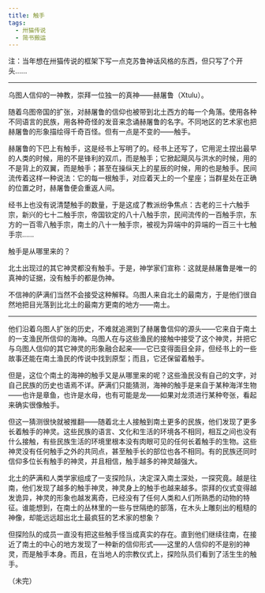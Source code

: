 ```yaml
---
title: 触手
tags:
  - 卅猫传说
  - 简书搬运
---
```


注：当年想在卅猫传说的框架下写一点克苏鲁神话风格的东西，但只写了个开头……

---

乌图人信仰的一神教，崇拜一位独一的真神——赫屠鲁（Xtulu）。

随着乌图帝国的扩张，对赫屠鲁的信仰也被带到北土西方的每一个角落。使用各种不同语言的民族，用各种奇怪的发音来念诵赫屠鲁的名字。不同地区的艺术家也把赫屠鲁的形象描绘得千奇百怪。但有一点是不变的——触手。

赫屠鲁的下巴上有触手，这是经书上写明了的。经书上还写了，它用泥土捏出最早的人类的时候，用的不是锋利的双爪，而是触手；它掀起飓风与洪水的时候，用的不是背上的双翼，而是触手；甚至在操纵天上的星辰的时候，用的也是触手。民间流传着这样一种说法：它的每一根触手，对应着天上的一个星座；当群星处在正确的位置之时，赫屠鲁便会重返人间。

经书上也没有说清楚触手的数量，于是这成了教派纷争焦点：古老的三十六触手宗，新兴的七十二触手宗，帝国钦定的八十八触手宗，民间流传的一百触手宗，东方的一百零八触手宗，南土的八十一触手宗，被视为异端中的异端的一百三十七触手宗……

触手是从哪里来的？

北土出现过的其它神灵都没有触手。于是，神学家们宣称：这就是赫屠鲁是唯一的真神的证据，没有触手的都是伪神。

不信神的萨满们当然不会接受这种解释。乌图人来自北土的最南方，于是他们很自然地把目光落到比北土的最南方更南的地方——南土。

---

他们沿着乌图人扩张的历史，不难就追溯到了赫屠鲁信仰的源头——它来自于南土的一支渔民所信仰的海神。乌图人在与这些渔民的接触中接受了这个神灵，并把它与乌图人信仰的其它神灵的形象融合起来——它已变得面目全非，但经书上的一些故事还能在南土渔民的传说中找到原型；而且，它还保留着触手。

但是，这位个南土的海神的触手又是从哪里来的呢？这些渔民没有自己的文字，对自己民族的历史也语焉不详。萨满们只能猜测，海神的触手是来自于某种海洋生物——也许是章鱼，也许是水母，也有可能是龙——如果对龙须进行某种夸张，看起来确实很像触手。

但这一猜测很快就被推翻——随着北土人接触到南土更多的民族，他们发现了更多长着触手的神灵。这些民族的语言、文化和生活的环境各不相同，相互之间也没有什么接触，有些民族生活的环境里根本没有肉眼可见的任何长着触手的生物。这些神灵没有任何触手之外的共同点，甚至触手长的部位也各不相同。有的民族还同时信仰多位长有触手的神灵，并且相信，触手越多的神灵越强大。

北土的萨满和人类学家组成了一支探险队，决定深入南土深处，一探究竟。越是往南，他们发现了越多的触手神灵，神灵身上的触手也越来越多。崇拜的仪式变得越发诡异，神灵的形象也越发离奇，已经没有了任何人类和人们所熟悉的动物的特征。谁能想到，在南土的丛林里的一些与世隔绝的部落，在木头上雕刻出的粗糙的神像，却能远远超出北土最疯狂的艺术家的想象？

但探险队的成员一直没有把这些触手怪当成真实的存在。直到他们继续往南，在接近了南土的中心的地方发现了一种新的信仰形式——这里的人信仰的不是别的神灵，而是触手本身。而且，在当地人的宗教仪式上，探险队员们看到了活生生的触手。

（未完）
